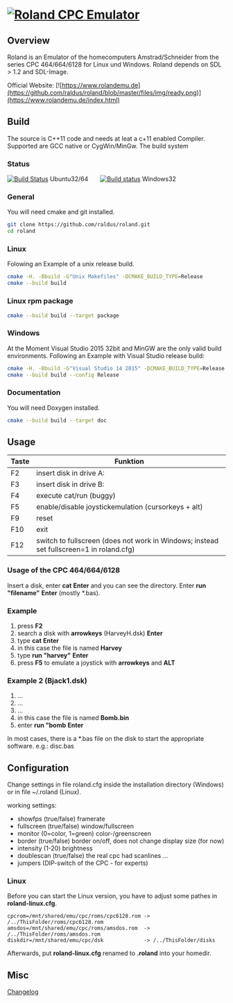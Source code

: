 # [![Roland CPC Emulator](https://github.com/raldus/roland/blob/master/files/img/ready.png)](https://www.rolandemu.de/index.html)

## Overview
Roland is an Emulator of the homecomputers Amstrad/Schneider from the series CPC 464/664/6128
for Linux und Windows.
Roland depends on SDL > 1.2 and SDL-Image.

Official Website: [![https://www.rolandemu.de](https://github.com/raldus/roland/blob/master/files/img/ready.png)](https://www.rolandemu.de/index.html)


## Build
The source is C++11 code and needs at leat a c+11 enabled Compiler. Supported are GCC native or CygWin/MinGw. The build system

### Status
[![Build Status](https://travis-ci.org/raldus/roland.svg?branch=master)](https://travis-ci.org/raldus/roland) Ubuntu32/64 &nbsp;&nbsp;&nbsp;&nbsp;&nbsp;
[![Build status](https://ci.appveyor.com/api/projects/status/rsa9fq8brffd5h50?svg=true)](https://ci.appveyor.com/project/raldus/roland) Windows32

### General
You will need cmake and git installed.
```bash
git clone https://github.com/raldus/roland.git
cd roland
```

### Linux
Folowing an Example of a unix release build.
```bash
cmake -H. -Bbuild -G"Unix Makefiles" -DCMAKE_BUILD_TYPE=Release
cmake --build build
```
### Linux rpm package
```bash
cmake --build build --target package
```

### Windows
At the Moment Visual Studio 2015 32bit and MinGW are the only valid build environments.
Following an Example with Visual Studio release build:
```bash
cmake -H. -Bbuild -G"Visual Studio 14 2015" -DCMAKE_BUILD_TYPE=Release
cmake --build build --config Release
```

### Documentation
You will need Doxygen installed.
```bash
cmake --build build --target doc
```

## Usage
Taste|Funktion
-----|--------
F2|insert disk in drive A:
F3|insert disk in drive B:
F4|execute cat/run (buggy)
F5|enable/disable joystickemulation (cursorkeys + alt)
F9|reset
F10|exit
F12|switch to fullscreen (does not work in Windows; instead set fullscreen=1 in roland.cfg)

### Usage of the CPC 464/664/6128
Insert a disk, enter **cat**  **Enter** and
you can see the directory. Enter **run "filename"**  **Enter** (mostly *.bas).

### Example

1. press **F2**
2. search a disk with **arrowkeys** (HarveyH.dsk) **Enter**
3. type **cat**  **Enter**
4. in this case the file is named **Harvey**
5. type **run "harvey"**  **Enter**
6. press **F5** to emulate a joystick with **arrowkeys** and **ALT**

### Example 2 (Bjack1.dsk)

1. ...
2. ...
3. ...
4. in this case the file is named **Bomb.bin**
5. enter **run "bomb**  **Enter**

In most cases, there is a *.bas file on the disk
to start the appropriate software. e.g.: disc.bas

## Configuration
Change settings in file roland.cfg inside the installation directory
(Windows) or in file ~/.roland (Linux).

working settings:
* showfps    (true/false) framerate
* fullscreen (true/false) window/fullscreen
* monitor    (0=color, 1=green) color-/greenscreen
* border     (true/false) border on/off, does not change display size (for now)
* intensity  (1-20) brightness
* doublescan (true/false) the real cpc had scanlines ...
* jumpers    (DIP-switch of the CPC - for experts)

### Linux
Before you can start the Linux version, you have to adjust some pathes in
**roland-linux.cfg**.
```text
cpcrom=/mnt/shared/emu/cpc/roms/cpc6128.rom -> /../ThisFolder/roms/cpc6128.rom
amsdos=/mnt/shared/emu/cpc/roms/amsdos.rom  -> /../ThisFolder/roms/amsdos.rom
diskdir=/mnt/shared/emu/cpc/dsk             -> /../ThisFolder/disks
```
Afterwards, put **roland-linux.cfg** renamed to **.roland** into your homedir.

## Misc
[Changelog](https://github.com/raldus/roland/blob/master/CHANGELOG.md)

